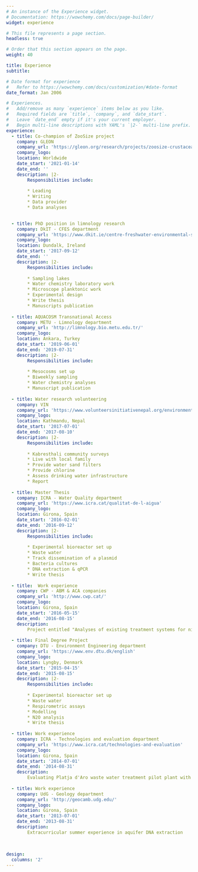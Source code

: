 ```yaml
---
# An instance of the Experience widget.
# Documentation: https://wowchemy.com/docs/page-builder/
widget: experience

# This file represents a page section.
headless: true

# Order that this section appears on the page.
weight: 40

title: Experience
subtitle:

# Date format for experience
#   Refer to https://wowchemy.com/docs/customization/#date-format
date_format: Jan 2006

# Experiences.
#   Add/remove as many `experience` items below as you like.
#   Required fields are `title`, `company`, and `date_start`.
#   Leave `date_end` empty if it's your current employer.
#   Begin multi-line descriptions with YAML's `|2-` multi-line prefix.
experience:
  - title: Co-champion of ZooSize project
    company: GLEON
    company_url: 'https://gleon.org/research/projects/zoosize-crustacean-zooplankton-community-size-distributions-across-worldwide-set'
    company_logo: 
    location: Worldwide 
    date_start: '2021-01-14'
    date_end: ''
    description: |2-
        Responsibilities include:
        
        * Leading
        * Writing
        * Data provider
        * Data analyses
        

  - title: PhD position in limnology research
    company: DkIT - CFES department
    company_url: 'https://www.dkit.ie/centre-freshwater-environmental-studies'
    company_logo: 
    location: Dundalk, Ireland
    date_start: '2017-09-12'
    date_end: ''
    description: |2-
        Responsibilities include:
        
        * Sampling lakes
        * Water chemistry laboratory work
        * Microscope planktonic work
        * Experimental design
        * Write thesis
        * Manuscripts publication
  
  - title: AQUACOSM Transnational Access
    company: METU - Limnology department
    company_url: 'http://limnology.bio.metu.edu.tr/'
    company_logo: 
    location: Ankara, Turkey
    date_start: '2019-06-01'
    date_end: '2019-07-31'
    description: |2-
        Responsibilities include:
        
        * Mesocosms set up
        * Biweekly sampling
        * Water chemistry analyses
        * Manuscript publication
        
  - title: Water research volunteering
    company: VIN 
    company_url: 'https://www.volunteersinitiativenepal.org/environment-conservation-program/'
    company_logo: 
    location: Kathmandu, Nepal
    date_start: '2017-07-01'
    date_end: '2017-08-10'
    description: |2-
        Responsibilities include:
        
        * Kabresthali community surveys
        * Live with local family
        * Provide water sand filters
        * Provide chlorine 
        * Assess drinking water infrastructure
        * Report 
        
  - title: Master Thesis
    company: ICRA - Water Quality department 
    company_url: 'https://www.icra.cat/qualitat-de-l-aigua'
    company_logo: 
    location: Girona, Spain
    date_start: '2016-02-01'
    date_end: '2016-09-12'
    description: |2-
        Responsibilities include:
        
        * Experimental bioreactor set up
        * Waste water
        * Track dissemination of a plasmid
        * Bacteria cultures
        * DNA extraction & qPCR
        * Write thesis
  
  - title:  Work experience
    company: CWP - ABM & ACA companies 
    company_url: 'http://www.cwp.cat/'
    company_logo: 
    location: Girona, Spain
    date_start: '2016-05-15'
    date_end: '2016-08-15'
    description: 
        Project entitled "Analyses of existing treatment systems for nitrate polluted groundwater in Catalonia"  
  
  - title: Final Degree Project
    company: DTU - Environment Engineering department 
    company_url: 'https://www.env.dtu.dk/english'
    company_logo: 
    location: Lyngby, Denmark
    date_start: '2015-04-15'
    date_end: '2015-08-15'
    description: |2-
        Responsibilities include:
        
        * Experimental bioreactor set up
        * Waste water
        * Respirometric assays
        * Modelling
        * N2O analysis
        * Write thesis 
  
  - title: Work experience  
    company: ICRA - Technologies and evaluation department
    company_url: 'https://www.icra.cat/technologies-and-evaluation'
    company_logo: 
    location: Girona, Spain
    date_start: '2014-07-01'
    date_end: '2014-08-31'
    description: 
        Evaluating Platja d'Aro waste water treatment pilot plant with integrated membrane system for water reuse as Biotechnology degree summer extracurricular practices 
        
  - title: Work experience  
    company: UdG - Geology department
    company_url: 'http://geocamb.udg.edu/'
    company_logo: 
    location: Girona, Spain
    date_start: '2013-07-01'
    date_end: '2013-08-31'
    description: 
        Extracurricular summer experience in aquifer DNA extraction 
        
   
        
design:
  columns: '2'
---
```

